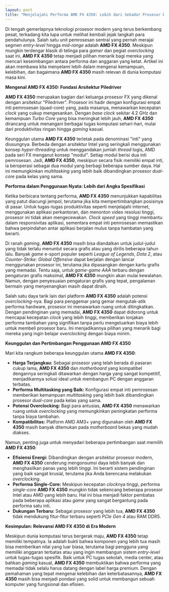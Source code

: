 ```yaml
---
layout: post
title: "Menjelajahi Performa AMD FX 4350: Lebih dari Sekadar Prosesor Entry-Level"
---
```


Di tengah gemerlapnya teknologi prosesor modern yang terus berkembang pesat, terkadang kita lupa untuk melihat kembali jejak langkah para pendahulunya. Salah satu unit pemrosesan sentral yang pernah merajai segmen *entry-level* hingga *mid-range* adalah **AMD FX 4350**. Meskipun mungkin terdengar klasik di telinga para *gamer* dan pegiat *overclocking* saat ini, **AMD FX 4350** tetap menjadi pilihan menarik bagi mereka yang mencari keseimbangan antara performa dan anggaran yang ketat. Artikel ini akan membawa kita menyelami lebih dalam mengenai kemampuan, kelebihan, dan bagaimana **AMD FX 4350** masih relevan di dunia komputasi masa kini.

**Mengenal AMD FX 4350: Fondasi Arsitektur Piledriver**

**AMD FX 4350** merupakan bagian dari keluarga prosesor FX yang dikenal dengan arsitektur "Piledriver". Prosesor ini hadir dengan konfigurasi empat inti pemrosesan (quad-core) yang, pada masanya, menawarkan kecepatan *clock* yang cukup mengesankan. Dengan *base clock* sekitar 4.2 GHz dan kemampuan *Turbo Core* yang bisa meningkat lebih jauh, **AMD FX 4350** dirancang untuk menangani berbagai tugas komputasi sehari-hari, mulai dari produktivitas ringan hingga *gaming* kasual.

Keunggulan utama **AMD FX 4350** terletak pada denominasi "inti" yang diusungnya. Berbeda dengan arsitektur Intel yang seringkali menggunakan konsep *hyper-threading* untuk menggandakan jumlah *thread* logis, AMD pada seri FX menganut konsep "modul". Setiap modul berisi dua inti pemrosesan. Jadi, **AMD FX 4350**, meskipun secara fisik memiliki empat inti, ia beroperasi sebagai dua modul yang berbagi beberapa sumber daya. Hal ini memungkinkan *multitasking* yang lebih baik dibandingkan prosesor *dual-core* pada kelas yang sama.

**Performa dalam Penggunaan Nyata: Lebih dari Angka Spesifikasi**

Ketika berbicara tentang performa, **AMD FX 4350** menunjukkan kapabilitas yang patut diacungi jempol, terutama jika kita mempertimbangkan posisinya di pasar. Untuk tugas-tugas produktivitas seperti menjelajahi internet, menggunakan aplikasi perkantoran, dan menonton video resolusi tinggi, prosesor ini tidak akan mengecewakan. *Clock speed* yang tinggi membantu dalam responsivitas aplikasi, sementara empat inti pemrosesan memastikan bahwa perpindahan antar aplikasi berjalan mulus tanpa hambatan yang berarti.

Di ranah *gaming*, **AMD FX 4350** masih bisa diandalkan untuk judul-judul yang tidak terlalu menuntut secara grafis atau yang dirilis beberapa tahun lalu. Banyak *game* e-sport populer seperti *League of Legends*, *Dota 2*, atau *Counter-Strike: Global Offensive* dapat berjalan dengan lancar menggunakan prosesor ini, terutama jika dipasangkan dengan kartu grafis yang memadai. Tentu saja, untuk *game-game AAA* terbaru dengan pengaturan grafis maksimal, **AMD FX 4350** mungkin akan mulai kewalahan. Namun, dengan penyesuaian pengaturan grafis yang tepat, pengalaman bermain yang menyenangkan masih dapat diraih.

Salah satu daya tarik lain dari platform **AMD FX 4350** adalah potensi *overclocking*-nya. Bagi para penggemar yang gemar mengutak-atik performa hardware, prosesor ini menawarkan ruang untuk ditingkatkan. Dengan pendinginan yang memadai, **AMD FX 4350** dapat didorong untuk mencapai kecepatan *clock* yang lebih tinggi, memberikan lonjakan performa tambahan yang signifikan tanpa perlu mengeluarkan biaya lebih untuk membeli prosesor baru. Ini menjadikannya pilihan yang menarik bagi mereka yang ingin belajar *overclocking* dengan biaya minim.

**Keunggulan dan Pertimbangan Penggunaan AMD FX 4350**

Mari kita rangkum beberapa keunggulan utama **AMD FX 4350**:

*   **Harga Terjangkau:** Sebagai prosesor yang telah berada di pasaran cukup lama, **AMD FX 4350** dan *motherboard* yang kompatibel dengannya seringkali ditawarkan dengan harga yang sangat kompetitif, menjadikannya solusi ideal untuk membangun PC dengan anggaran terbatas.
*   **Performa Multitasking yang Baik:** Konfigurasi empat inti pemrosesan memberikan kemampuan *multitasking* yang lebih baik dibandingkan prosesor *dual-core* pada kelas yang sama.
*   **Potensi Overclocking:** Bagi para antusias, **AMD FX 4350** menawarkan ruang untuk *overclocking* yang memungkinkan peningkatan performa tanpa biaya tambahan.
*   **Kompatibilitas:** Platform AMD AM3+ yang digunakan oleh **AMD FX 4350** masih banyak ditemukan pada *motherboard* bekas yang mudah diakses.

Namun, penting juga untuk menyadari beberapa pertimbangan saat memilih **AMD FX 4350**:

*   **Efisiensi Energi:** Dibandingkan dengan arsitektur prosesor modern, **AMD FX 4350** cenderung mengonsumsi daya lebih banyak dan menghasilkan panas yang lebih tinggi. Ini berarti sistem pendinginan yang baik sangat krusial, terutama jika Anda berencana melakukan *overclocking*.
*   **Performa Single-Core:** Meskipun kecepatan *clock*nya tinggi, performa *single-core* **AMD FX 4350** mungkin tidak sekencang beberapa prosesor Intel atau AMD yang lebih baru. Hal ini bisa menjadi faktor pembatas pada beberapa aplikasi atau *game* yang sangat bergantung pada performa satu inti.
*   **Dukungan Terbaru:** Sebagai prosesor yang lebih tua, **AMD FX 4350** tidak mendukung fitur-fitur terbaru seperti *PCIe Gen 4* atau RAM DDR5.

**Kesimpulan: Relevansi AMD FX 4350 di Era Modern**

Meskipun dunia komputasi terus bergerak maju, **AMD FX 4350** tetap memiliki tempatnya. Ia adalah bukti bahwa komponen yang lebih tua masih bisa memberikan nilai yang luar biasa, terutama bagi pengguna yang memiliki anggaran terbatas atau yang ingin membangun sistem *entry-level* untuk tugas-tugas spesifik. Baik untuk PC tugas sekolah, media center, atau bahkan *gaming* kasual, **AMD FX 4350** membuktikan bahwa performa yang memadai tidak selalu harus datang dengan label harga premium. Dengan pemahaman yang tepat mengenai kelebihan dan keterbatasannya, **AMD FX 4350** masih bisa menjadi pondasi yang solid untuk membangun sebuah komputer yang fungsional dan efisien.

